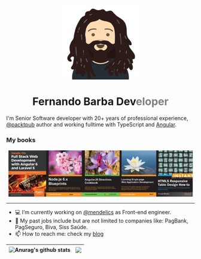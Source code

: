 <div>
  <div style="text-align: center">
    <img width="200" height="200" src="./images/me.webp" alt="FullStack Developer">
  </div>
  <h1 style="text-align: center">
    <span >
      Fernando Barba Dev<span style="color: gray">eloper</span>
    </span>
  </h1>
  <p>
    I'm Senior Software developer with 20+ years of professional experience, <a href="https://www.packtpub.com/authors/fernando-monteiro" target="_blank">@packtpub</a> author and working fulltime with TypeScript and <a href="https://www.amazon.com/Fernando-Monteiro/e/B00J73VOHO" target="_blank">Angular</a>.
  </p>
</div>

### My books

<div style="text-align: center">

![my pyblished books](./images/books.jpeg)

</div>

---

- 💻 I’m currently working on [@mendelics](https://github.com/mendelics) as Front-end engineer.
- 💼 My past jobs include but are not limited to companies like: PagBank, PagSeguro, Biva, Siss Saúde.
- 📫 How to reach me: check my [blog](https://barbadev.netlify.app/)

| <img align="center" src="https://github-readme-stats.vercel.app/api?username=newaeonweb&show_icons=true&include_all_commits=true&theme=buefy&hide_border=true" alt="Anurag's github stats" /> | <img align="center" src="https://github-readme-stats.vercel.app/api/top-langs/?username=newaeonweb&layout=compact&theme=buefy&hide_border=true" /> |
| --------------------------------------------------------------------------------------------------------------------------------------------------------------------------------------------- | -------------------------------------------------------------------------------------------------------------------------------------------------- |
